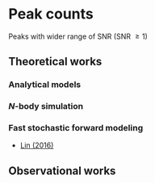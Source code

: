 # Peak counts

Peaks with wider range of SNR (SNR $\geq 1$)

## Theoretical works


### Analytical models


### $N$-body simulation

### Fast stochastic forward modeling
+ [Lin (2016)](https://ui.adsabs.harvard.edu/abs/2016A%26A...593A..88L/abstract)


## Observational works
